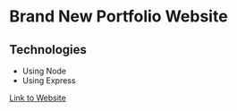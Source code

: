 # Brand New Portfolio Website

## Technologies

- Using Node
- Using Express

[Link to Website]("https://ancient-oasis-00479.herokuapp.com/")
